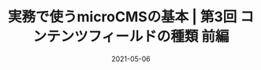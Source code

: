 ---
title: 実務で使うmicroCMSの基本 | 第3回 コンテンツフィールドの種類 前編
at: CodeGrid
date: 2021-05-06
type: writing
draft: false
link: https://www.codegrid.net/articles/2021-microcms-3/
---